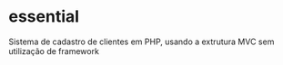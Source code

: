 # essential
Sistema de cadastro de clientes em PHP, usando a extrutura MVC sem utilização de framework
